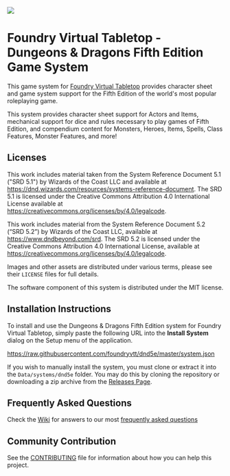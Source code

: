 ![](https://github.com/foundryvtt/dnd5e/blob/master/ui/official/dnd5e-repo.jpg?raw=true)

# Foundry Virtual Tabletop - Dungeons & Dragons Fifth Edition Game System

This game system for [Foundry Virtual Tabletop](http://foundryvtt.com) provides character sheet and game system
support for the Fifth Edition of the world's most popular roleplaying game.

This system provides character sheet support for Actors and Items, mechanical support for dice and rules necessary to
play games of Fifth Edition, and compendium content for Monsters, Heroes, Items, Spells, Class Features, Monster
Features, and more!

## Licenses

This work includes material taken from the System Reference Document 5.1 ("SRD 5.1") by Wizards of the Coast LLC and available at https://dnd.wizards.com/resources/systems-reference-document. The SRD 5.1 is licensed under the Creative Commons Attribution 4.0 International License available at https://creativecommons.org/licenses/by/4.0/legalcode.

This work includes material from the System Reference Document 5.2 (“SRD 5.2”) by Wizards of the Coast
LLC, available at https://www.dndbeyond.com/srd. The SRD 5.2 is licensed under the Creative Commons
Attribution 4.0 International License, available at https://creativecommons.org/licenses/by/4.0/legalcode.

Images and other assets are distributed under various terms, please see their `LICENSE` files for full details.

The software component of this system is distributed under the MIT license.

## Installation Instructions

To install and use the Dungeons & Dragons Fifth Edition system for Foundry Virtual Tabletop, simply paste the following URL into the
**Install System** dialog on the Setup menu of the application.

https://raw.githubusercontent.com/foundryvtt/dnd5e/master/system.json

If you wish to manually install the system, you must clone or extract it into the `Data/systems/dnd5e` folder. You
may do this by cloning the repository or downloading a zip archive from the
[Releases Page](https://github.com/foundryvtt/dnd5e/releases).

## Frequently Asked Questions
Check the [Wiki](../../wiki) for answers to our most [frequently asked questions](../../wiki/faq)

## Community Contribution

See the [CONTRIBUTING](/CONTRIBUTING.md) file for information about how you can help this project.
